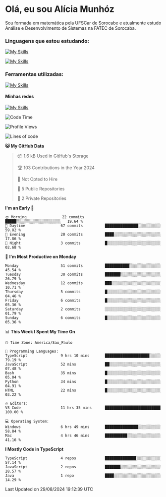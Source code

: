# Olá, eu sou Alícia Munhóz

<p>Sou formada em matemática pela UFSCar de Sorocabe e atualmente estudo Análise e Desenvolvimento de Sistemas na FATEC de Sorocaba.</p>

### Linguagens que estou estudando:

[![My Skills](https://skillicons.dev/icons?i=js,ts,html,css)](https://skillicons.dev)


[![My Skills](https://skillicons.dev/icons?i=nodejs,java,py,latex)](https://skillicons.dev)

### Ferramentas utilizadas:

[![My Skills](https://skillicons.dev/icons?i=vscode,discord,figma,git,github,gmail,mongodb,sublime)](https://skillicons.dev)

#### Minhas redes
[![My Skills](https://skillicons.dev/icons?i=linkedin)](https://www.linkedin.com/in/aliciamunhozfrancodecamargo/)

<!--START_SECTION:waka-->
![Code Time](http://img.shields.io/badge/Code%20Time-9%20hrs-blue)

![Profile Views](http://img.shields.io/badge/Profile%20Views-141-blue)

![Lines of code](https://img.shields.io/badge/From%20Hello%20World%20I%27ve%20Written-22.0%20thousand%20lines%20of%20code-blue)

**🐱 My GitHub Data** 

> 📦 1.6 kB Used in GitHub's Storage 
 > 
> 🏆 103 Contributions in the Year 2024
 > 
> 🚫 Not Opted to Hire
 > 
> 📜 5 Public Repositories 
 > 
> 🔑 2 Private Repositories 
 > 
**I'm an Early 🐤** 

```text
🌞 Morning                22 commits          █████░░░░░░░░░░░░░░░░░░░░   19.64 % 
🌆 Daytime                67 commits          ███████████████░░░░░░░░░░   59.82 % 
🌃 Evening                20 commits          ████░░░░░░░░░░░░░░░░░░░░░   17.86 % 
🌙 Night                  3 commits           █░░░░░░░░░░░░░░░░░░░░░░░░   02.68 % 
```
📅 **I'm Most Productive on Monday** 

```text
Monday                   51 commits          ███████████░░░░░░░░░░░░░░   45.54 % 
Tuesday                  30 commits          ███████░░░░░░░░░░░░░░░░░░   26.79 % 
Wednesday                12 commits          ███░░░░░░░░░░░░░░░░░░░░░░   10.71 % 
Thursday                 5 commits           █░░░░░░░░░░░░░░░░░░░░░░░░   04.46 % 
Friday                   6 commits           █░░░░░░░░░░░░░░░░░░░░░░░░   05.36 % 
Saturday                 2 commits           ░░░░░░░░░░░░░░░░░░░░░░░░░   01.79 % 
Sunday                   6 commits           █░░░░░░░░░░░░░░░░░░░░░░░░   05.36 % 
```


📊 **This Week I Spent My Time On** 

```text
🕑︎ Time Zone: America/Sao_Paulo

💬 Programming Languages: 
TypeScript               9 hrs 10 mins       ████████████████████░░░░░   79.19 % 
JavaScript               52 mins             ██░░░░░░░░░░░░░░░░░░░░░░░   07.48 % 
Bash                     35 mins             █░░░░░░░░░░░░░░░░░░░░░░░░   05.04 % 
Python                   34 mins             █░░░░░░░░░░░░░░░░░░░░░░░░   04.91 % 
HTML                     22 mins             █░░░░░░░░░░░░░░░░░░░░░░░░   03.22 % 

🔥 Editors: 
VS Code                  11 hrs 35 mins      █████████████████████████   100.00 % 

💻 Operating System: 
Windows                  6 hrs 49 mins       ███████████████░░░░░░░░░░   58.84 % 
Mac                      4 hrs 46 mins       ██████████░░░░░░░░░░░░░░░   41.16 % 
```

**I Mostly Code in TypeScript** 

```text
TypeScript               4 repos             ██████████████░░░░░░░░░░░   57.14 % 
JavaScript               2 repos             ███████░░░░░░░░░░░░░░░░░░   28.57 % 
Java                     1 repo              ████░░░░░░░░░░░░░░░░░░░░░   14.29 % 
```




 Last Updated on 29/08/2024 19:12:39 UTC
<!--END_SECTION:waka-->
